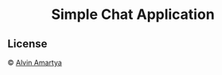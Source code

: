 <h1 align='center'>Simple Chat Application</h1>

## License
© [Alvin Amartya](https://www.linkedin.com/in/alvinamartya/ ' Alvin Amartya')